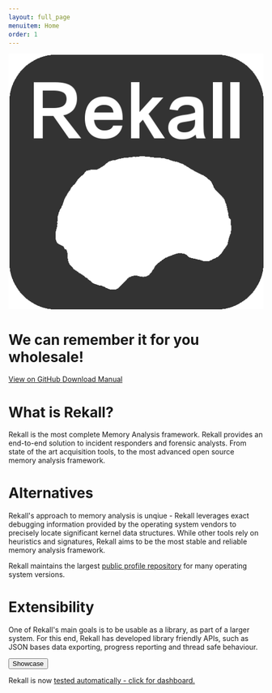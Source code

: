 ```yaml
---
layout: full_page
menuitem: Home
order: 1
---
```


<div class="hero-unit">
  <div class="center">
   <img class="logo-large" src="img/Rekall.png" />
  </div>
  <div class="center">
    <h1> We can remember it for you wholesale! </h1>
  </div>
  <div class="center stage-buttons">
    <a class="btn btn-lg btn-default" href="https://github.com/google/rekall">
     <i class="fa fa-github fa-lg"></i> View on GitHub
    </a>
    <a class="btn btn-lg btn-primary" href="https://github.com/google/rekall/releases">
     <i class="fa fa-download fa-lg"></i> Download
    </a>
    <a class="btn btn-lg btn-warning" href="docs/Manual/">
     <i class="fa fa-folder-open fa-lg"></i> Manual
    </a>
  </div>
</div>


<div class="container-fluid">
 <div class="row">
   <div class="col-md-4 about-cell">
    <h1>What is Rekall?</h1>
    <p>
    Rekall is the most complete Memory Analysis framework. Rekall provides an
    end-to-end solution to incident responders and forensic analysts. From state
    of the art acquisition tools, to the most advanced open source memory
    analysis framework.
    </p>
   </div>
   <div class="col-md-4 about-cell">
    <h1>Alternatives</h1>
    <p>
    Rekall's approach to memory analysis is unqiue - Rekall leverages exact
    debugging information provided by the operating system vendors to precisely
    locate significant kernel data structures. While other tools rely on
    heuristics and signatures, Rekall aims to be the most stable and reliable
    memory analysis framework.
    </p>
    <p>
    Rekall maintains the largest
      <a href="https://github.com/google/rekall-profiles">public profile repository</a>
       for many operating system versions.
    </p>
   </div>
   <div class="col-md-4 about-cell">
    <h1>Extensibility</h1>
    <p>
    One of Rekall's main goals is to be usable as a library, as part of a larger
    system. For this end, Rekall has developed library friendly APIs, such as
    JSON bases data exporting, progress reporting and thread safe behaviour.
    </p>
    <a href="showcase.html">
     <button class="btn btn-large btn-default">
      Showcase
     </button>
    </a>
   </div>
  </div>
</div>


Rekall is now [tested
automatically - click for dashboard.](http://tap.rekall-forensic.com/runs/latest.html)